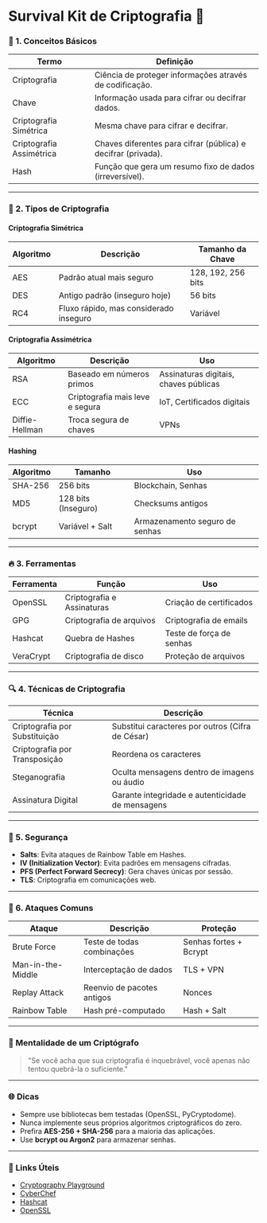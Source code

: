 # Survival Kit de Criptografia 🔐

### 📌 1. Conceitos Básicos
| Termo             | Definição                          |
|-----------------|----------------------------------|
| Criptografia    | Ciência de proteger informações através de codificação. |
| Chave           | Informação usada para cifrar ou decifrar dados. |
| Criptografia Simétrica | Mesma chave para cifrar e decifrar. |
| Criptografia Assimétrica | Chaves diferentes para cifrar (pública) e decifrar (privada). |
| Hash            | Função que gera um resumo fixo de dados (irreversível). |

---

### 🔑 2. Tipos de Criptografia

#### Criptografia Simétrica
| Algoritmo | Descrição | Tamanho da Chave |
|-----------|----------|-----------------|
| AES       | Padrão atual mais seguro | 128, 192, 256 bits |
| DES       | Antigo padrão (inseguro hoje) | 56 bits |
| RC4       | Fluxo rápido, mas considerado inseguro | Variável |

#### Criptografia Assimétrica
| Algoritmo | Descrição | Uso |
|-----------|----------|-----|
| RSA       | Baseado em números primos | Assinaturas digitais, chaves públicas |
| ECC       | Criptografia mais leve e segura | IoT, Certificados digitais |
| Diffie-Hellman | Troca segura de chaves | VPNs |

#### Hashing
| Algoritmo | Tamanho | Uso |
|-----------|--------|-----|
| SHA-256   | 256 bits | Blockchain, Senhas |
| MD5       | 128 bits (Inseguro) | Checksums antigos |
| bcrypt    | Variável + Salt | Armazenamento seguro de senhas |

---

### 🔥 3. Ferramentas
| Ferramenta   | Função         | Uso                  |
|-------------|---------------|---------------------|
| OpenSSL     | Criptografia e Assinaturas | Criação de certificados |
| GPG         | Criptografia de arquivos | Criptografia de emails |
| Hashcat     | Quebra de Hashes | Teste de força de senhas |
| VeraCrypt   | Criptografia de disco | Proteção de arquivos |

---

### 🔍 4. Técnicas de Criptografia
| Técnica               | Descrição                  |
|----------------------|---------------------------|
| Criptografia por Substituição | Substitui caracteres por outros (Cifra de César) |
| Criptografia por Transposição | Reordena os caracteres |
| Steganografia        | Oculta mensagens dentro de imagens ou áudio |
| Assinatura Digital    | Garante integridade e autenticidade de mensagens |

---

### 🔐 5. Segurança
- **Salts**: Evita ataques de Rainbow Table em Hashes.
- **IV (Initialization Vector)**: Evita padrões em mensagens cifradas.
- **PFS (Perfect Forward Secrecy)**: Gera chaves únicas por sessão.
- **TLS**: Criptografia em comunicações web.

---

### 🚨 6. Ataques Comuns
| Ataque              | Descrição                  | Proteção       |
|-------------------|--------------------------|-------------|
| Brute Force       | Teste de todas combinações | Senhas fortes + Bcrypt |
| Man-in-the-Middle | Interceptação de dados    | TLS + VPN    |
| Replay Attack     | Reenvio de pacotes antigos | Nonces       |
| Rainbow Table     | Hash pré-computado       | Hash + Salt  |

---

### 🧠 Mentalidade de um Criptógrafo
> "Se você acha que sua criptografia é inquebrável, você apenas não tentou quebrá-la o suficiente."

---

### 🌐 Dicas
- Sempre use bibliotecas bem testadas (OpenSSL, PyCryptodome).
- Nunca implemente seus próprios algoritmos criptográficos do zero.
- Prefira **AES-256 + SHA-256** para a maioria das aplicações.
- Use **bcrypt ou Argon2** para armazenar senhas.

---

### 🔗 Links Úteis
- [Cryptography Playground](https://cryptopals.com/)
- [CyberChef](https://gchq.github.io/CyberChef/)
- [Hashcat](https://hashcat.net/)
- [OpenSSL](https://www.openssl.org/)

